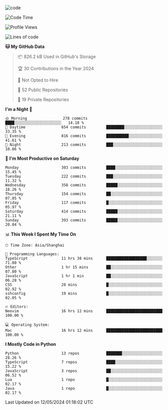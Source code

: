 
<!--
**liuyaanng/liuyaanng** is a ✨ _special_ ✨ repository because its `README.md` (this file) appears on your GitHub profile.

Here are some ideas to get you started:

- 🔭 I’m currently working on ...
- 🌱 I’m currently learning ...
- 👯 I’m looking to collaborate on ...
- 🤔 I’m looking for help with ...
- 💬 Ask me about ...
- 📫 How to reach me: ...
- 😄 Pronouns: ...
- ⚡ Fun fact: ...
-->


![code](https://cdn.jsdelivr.net/gh/liuyaanng/liuyaanng@1.0/code.gif) 

<!--START_SECTION:waka-->
![Code Time](http://img.shields.io/badge/Code%20Time-374%20hrs%2048%20mins-blue)

![Profile Views](http://img.shields.io/badge/Profile%20Views-0-blue)

![Lines of code](https://img.shields.io/badge/From%20Hello%20World%20I%27ve%20Written-14.6%20million%20lines%20of%20code-blue)

**🐱 My GitHub Data** 

> 📦 826.2 kB Used in GitHub's Storage 
 > 
> 🏆 30 Contributions in the Year 2024
 > 
> 🚫 Not Opted to Hire
 > 
> 📜 52 Public Repositories 
 > 
> 🔑 19 Private Repositories 
 > 
**I'm a Night 🦉** 

```text
🌞 Morning                278 commits         ████░░░░░░░░░░░░░░░░░░░░░   14.18 % 
🌆 Daytime                654 commits         ████████░░░░░░░░░░░░░░░░░   33.35 % 
🌃 Evening                816 commits         ██████████░░░░░░░░░░░░░░░   41.61 % 
🌙 Night                  213 commits         ███░░░░░░░░░░░░░░░░░░░░░░   10.86 % 
```
📅 **I'm Most Productive on Saturday** 

```text
Monday                   303 commits         ████░░░░░░░░░░░░░░░░░░░░░   15.45 % 
Tuesday                  222 commits         ███░░░░░░░░░░░░░░░░░░░░░░   11.32 % 
Wednesday                358 commits         █████░░░░░░░░░░░░░░░░░░░░   18.26 % 
Thursday                 154 commits         ██░░░░░░░░░░░░░░░░░░░░░░░   07.85 % 
Friday                   117 commits         █░░░░░░░░░░░░░░░░░░░░░░░░   05.97 % 
Saturday                 414 commits         █████░░░░░░░░░░░░░░░░░░░░   21.11 % 
Sunday                   393 commits         █████░░░░░░░░░░░░░░░░░░░░   20.04 % 
```


📊 **This Week I Spent My Time On** 

```text
🕑︎ Time Zone: Asia/Shanghai

💬 Programming Languages: 
TypeScript               11 hrs 38 mins      ██████████████████░░░░░░░   71.80 % 
Other                    1 hr 15 mins        ██░░░░░░░░░░░░░░░░░░░░░░░   07.80 % 
JavaScript               1 hr 1 min          ██░░░░░░░░░░░░░░░░░░░░░░░   06.28 % 
CSS                      28 mins             █░░░░░░░░░░░░░░░░░░░░░░░░   02.92 % 
sshconfig                19 mins             █░░░░░░░░░░░░░░░░░░░░░░░░   02.05 % 

🔥 Editors: 
Neovim                   16 hrs 12 mins      █████████████████████████   100.00 % 

💻 Operating System: 
Mac                      16 hrs 12 mins      █████████████████████████   100.00 % 
```

**I Mostly Code in Python** 

```text
Python                   13 repos            ███████░░░░░░░░░░░░░░░░░░   28.26 % 
TypeScript               7 repos             ████░░░░░░░░░░░░░░░░░░░░░   15.22 % 
JavaScript               3 repos             ██░░░░░░░░░░░░░░░░░░░░░░░   06.52 % 
Lua                      1 repo              █░░░░░░░░░░░░░░░░░░░░░░░░   02.17 % 
Java                     1 repo              █░░░░░░░░░░░░░░░░░░░░░░░░   02.17 % 
```




 Last Updated on 12/05/2024 01:18:02 UTC
<!--END_SECTION:waka-->
